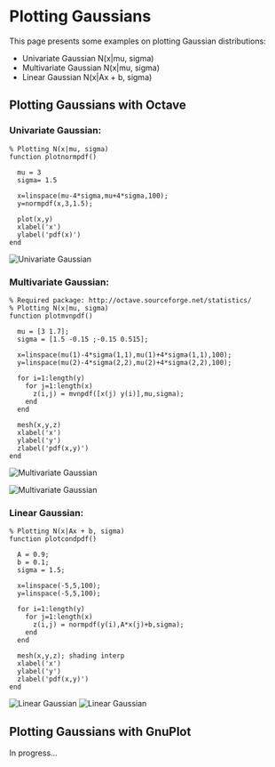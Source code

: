 Plotting Gaussians
==================

This page presents some examples on plotting Gaussian distributions:

* Univariate Gaussian N(x|mu, sigma)
* Multivariate Gaussian N(x|mu, sigma)
* Linear Gaussian N(x|Ax + b, sigma)


Plotting Gaussians with Octave
------------------------------

### Univariate Gaussian:

	% Plotting N(x|mu, sigma)
	function plotnormpdf()
	
	  mu = 3
	  sigma= 1.5
	
	  x=linspace(mu-4*sigma,mu+4*sigma,100);
	  y=normpdf(x,3,1.5);
	   
	  plot(x,y)
	  xlabel('x')
	  ylabel('pdf(x)')
	end

![Univariate Gaussian](https://raw.github.com/danielkorzekwa/bayes-scala/master/doc/plotting_gaussian/octave_univariate_gaussian.png "Univariate Gaussian")

### Multivariate Gaussian:

	% Required package: http://octave.sourceforge.net/statistics/
	% Plotting N(x|mu, sigma)
	function plotmvnpdf()
	
	  mu = [3 1.7];
	  sigma = [1.5 -0.15 ;-0.15 0.515];
	
	  x=linspace(mu(1)-4*sigma(1,1),mu(1)+4*sigma(1,1),100);
	  y=linspace(mu(2)-4*sigma(2,2),mu(2)+4*sigma(2,2),100);         
	   
	  for i=1:length(y)
	    for j=1:length(x)
		  z(i,j) = mvnpdf([x(j) y(i)],mu,sigma);
	    end
	  end
	  
	  mesh(x,y,z)
	  xlabel('x')
	  ylabel('y')
	  zlabel('pdf(x,y)')
	end

![Multivariate Gaussian](https://raw.github.com/danielkorzekwa/bayes-scala/master/doc/plotting_gaussian/octave_multivariate_gaussian.png "Multivariate Gaussian")

![Multivariate Gaussian](https://raw.github.com/danielkorzekwa/bayes-scala/master/doc/plotting_gaussian/octave_multivariate_gaussian_contour.png "Multivariate Gaussian")

### Linear Gaussian:

	% Plotting N(x|Ax + b, sigma)
	function plotcondpdf()
	
	  A = 0.9;
	  b = 0.1;
	  sigma = 1.5;
	  
	  x=linspace(-5,5,100);
	  y=linspace(-5,5,100);        
	   
	  for i=1:length(y)
	    for j=1:length(x)
		  z(i,j) = normpdf(y(i),A*x(j)+b,sigma);
	    end
	  end
	  
	  mesh(x,y,z); shading interp
	  xlabel('x')
	  ylabel('y')
	  zlabel('pdf(x,y)')
	end

![Linear Gaussian](https://raw.github.com/danielkorzekwa/bayes-scala/master/doc/plotting_gaussian/octave_linear_gaussian.png "Linear Gaussian")
![Linear Gaussian](https://raw.github.com/danielkorzekwa/bayes-scala/master/doc/plotting_gaussian/octave_linear_gaussian_contour.png "Linear Gaussian")

Plotting Gaussians with GnuPlot
-------------------------------
In progress...
